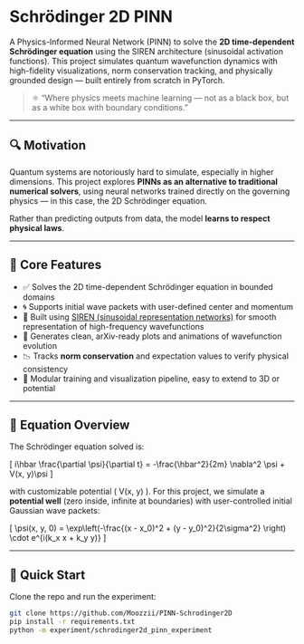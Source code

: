 # Schrödinger 2D PINN

A Physics-Informed Neural Network (PINN) to solve the **2D time-dependent Schrödinger equation** using the SIREN architecture (sinusoidal activation functions). This project simulates quantum wavefunction dynamics with high-fidelity visualizations, norm conservation tracking, and physically grounded design — built entirely from scratch in PyTorch.

> ⚛️ “Where physics meets machine learning — not as a black box, but as a white box with boundary conditions.”

---

## 🔍 Motivation

Quantum systems are notoriously hard to simulate, especially in higher dimensions. This project explores **PINNs as an alternative to traditional numerical solvers**, using neural networks trained directly on the governing physics — in this case, the 2D Schrödinger equation.

Rather than predicting outputs from data, the model **learns to respect physical laws**.

---

## 🧠 Core Features

- ✅ Solves the 2D time-dependent Schrödinger equation in bounded domains
- 🌀 Supports initial wave packets with user-defined center and momentum
- 🧱 Built using [SIREN (sinusoidal representation networks)](https://arxiv.org/abs/2006.09661) for smooth representation of high-frequency wavefunctions
- 🎥 Generates clean, arXiv-ready plots and animations of wavefunction evolution
- 📉 Tracks **norm conservation** and expectation values to verify physical consistency
- 🧪 Modular training and visualization pipeline, easy to extend to 3D or potential

---

## 🧾 Equation Overview

The Schrödinger equation solved is:

\[
i\hbar \frac{\partial \psi}{\partial t} = -\frac{\hbar^2}{2m} \nabla^2 \psi + V(x, y)\psi
\]

with customizable potential \( V(x, y) \). For this project, we simulate a **potential well** (zero inside, infinite at boundaries) with user-controlled initial Gaussian wave packets:

\[
\psi(x, y, 0) = \exp\left(-\frac{(x - x_0)^2 + (y - y_0)^2}{2\sigma^2} \right) \cdot e^{i(k_x x + k_y y)}
\]

---

## 🚀 Quick Start

Clone the repo and run the experiment:

```bash
git clone https://github.com/Moozzii/PINN-Schrodinger2D
pip install -r requirements.txt
python -m experiment/schrodinger2d_pinn_experiment
